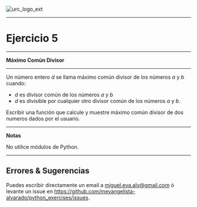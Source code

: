 ![urc_logo_ext](https://github.com/URC-MAC/.github/assets/28746720/1d2b04df-5870-457b-82ab-4eb97ec99e17)
_____

# Ejercicio 5
_____

__Máximo Común Divisor__  

_____

Un número entero $d$ se llama máximo común divisor de los números $a$ y $b$ cuando:  

* $d$ es divisor común de los números $a$ y $b$
* $d$ es divisible por cualquier otro divisor común de los números $a$ y $b$.


Escribir una función que calcule y muestre máximo común divisor de dos numeros dados por el usuario.

____

**Notas**  

No utilice módulos de Python.

_____

## Errores & Sugerencias

Puedes escribir directamente un email a [miguel.eva.alv@gmail.com](mailto:miguel.eva.alv@gmail.com) ó levante un issue en https://github.com/mevangelista-alvarado/python_exercises/issues.
